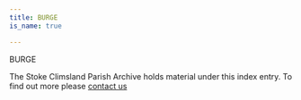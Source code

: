 ```yaml
---
title: BURGE
is_name: true

---
```


BURGE


The Stoke Climsland Parish Archive holds material under this index entry. To find out more please [contact us](/contact/)
